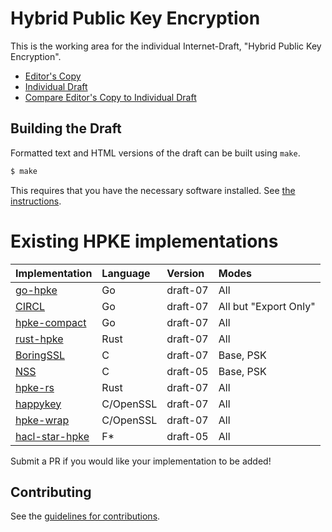 # Hybrid Public Key Encryption

This is the working area for the individual Internet-Draft, "Hybrid Public Key Encryption".

* [Editor's Copy](https://cfrg.github.io/draft-irtf-cfrg-hpke/#go.draft-irtf-cfrg-hpke.html)
* [Individual Draft](https://tools.ietf.org/html/draft-irtf-cfrg-hpke)
* [Compare Editor's Copy to Individual Draft](https://cfrg.github.io/draft-irtf-cfrg-hpke/#go.draft-irtf-cfrg-hpke.diff)

## Building the Draft

Formatted text and HTML versions of the draft can be built using `make`.

```sh
$ make
```

This requires that you have the necessary software installed.  See
[the instructions](https://github.com/martinthomson/i-d-template/blob/master/doc/SETUP.md).

# Existing HPKE implementations

| Implementation                                     | Language | Version  | Modes  |
| -------------------------------------------------- |:---------|:---------|:-------|
| [go-hpke](https://github.com/cisco/go-hpke)        | Go       | draft-07 | All    |
| [CIRCL](https://github.com/cloudflare/circl/tree/master/hpke) | Go       | draft-07 | All but "Export Only" |
| [hpke-compact](https://github.com/jedisct1/go-hpke-compact)   | Go       | draft-07 | All    |
| [rust-hpke](https://github.com/rozbb/rust-hpke)    | Rust     | draft-07 | All    |
| [BoringSSL](https://boringssl.googlesource.com/boringssl/+/HEAD/crypto/hpke/) | C | draft-07 | Base, PSK |
| [NSS](https://hg.mozilla.org/projects/nss/file/tip/lib/pk11wrap) | C | draft-05 | Base, PSK |
| [hpke-rs](https://github.com/franziskuskiefer/hpke-rs)    | Rust     | draft-07 | All    |
| [happykey](https://github.com/sftcd/happykey) | C/OpenSSL | draft-07 | All |
| [hpke-wrap](https://github.com/danharkins/hpke-wrap) | C/OpenSSL | draft-07 | All |
| [hacl-star-hpke](https://github.com/project-everest/hacl-star/blob/_blipp_hpke/specs/Spec.Agile.HPKE.fsti) | F\* | draft-05 | All |

Submit a PR if you would like your implementation to be added!

## Contributing

See the
[guidelines for contributions](https://github.com/cfrg/draft-irtf-cfrg-hpke/blob/master/CONTRIBUTING.md).
